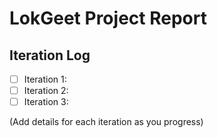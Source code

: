 # LokGeet Project Report

## Iteration Log

- [ ] Iteration 1: 
- [ ] Iteration 2: 
- [ ] Iteration 3: 

(Add details for each iteration as you progress)
